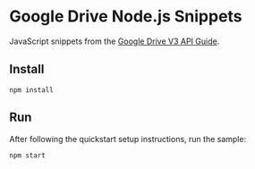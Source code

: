 # Google Drive Node.js Snippets

JavaScript snippets from the [Google Drive V3 API Guide](https://developers.google.com/drive/v3/web/).

## Install

`npm install`

## Run

After following the quickstart setup instructions, run the sample:

`npm start`

